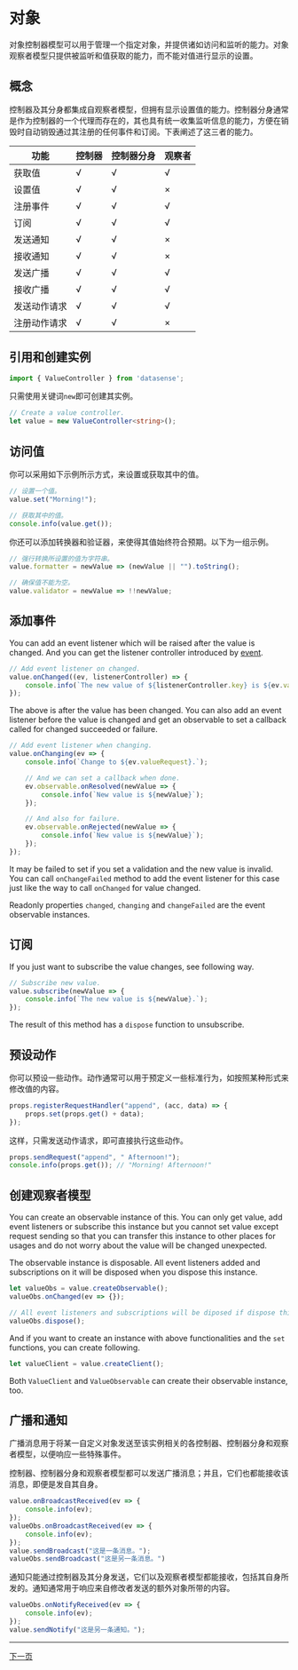 # 对象

对象控制器模型可以用于管理一个指定对象，并提供诸如访问和监听的能力。对象观察者模型只提供被监听和值获取的能力，而不能对值进行显示的设置。

## 概念

控制器及其分身都集成自观察者模型，但拥有显示设置值的能力。控制器分身通常是作为控制器的一个代理而存在的，其也具有统一收集监听信息的能力，方便在销毁时自动销毁通过其注册的任何事件和订阅。下表阐述了这三者的能力。

| 功能 | 控制器 | 控制器分身 | 观察者 |
| ---------------- | ---------- | ---------- | ---------- |
| 获取值 | √ | √ | √ |
| 设置值 | √ | √ | × |
| 注册事件 | √ | √ | √ |
| 订阅 | √ | √ | √ |
| 发送通知 | √ | √ | × |
| 接收通知 | √ | √ | × |
| 发送广播 | √ | √ | √ |
| 接收广播 | √ | √ | √ |
| 发送动作请求 | √ | √ | √ |
| 注册动作请求 | √ | √ | × |

## 引用和创建实例

```typescript
import { ValueController } from 'datasense';
```

只需使用关键词`new`即可创建其实例。

``` typescript
// Create a value controller.
let value = new ValueController<string>();
```

## 访问值

你可以采用如下示例所示方式，来设置或获取其中的值。

``` typescript
// 设置一个值。
value.set("Morning!");

// 获取其中的值。
console.info(value.get());
```

你还可以添加转换器和验证器，来使得其值始终符合预期。以下为一组示例。

```typescript
// 强行转换所设置的值为字符串。
value.formatter = newValue => (newValue || "").toString();

// 确保值不能为空。
value.validator = newValue => !!newValue;
```

## 添加事件

You can add an event listener which will be raised after the value is changed. And you can get the listener controller introduced by [event](./shijian.md).

```typescript
// Add event listener on changed.
value.onChanged((ev, listenerController) => {
    console.info(`The new value of ${listenerController.key} is ${ev.value} and old value is ${ev.oldValue}, it changes ${listenerController.count} times.`);
});
```

The above is after the value has been changed. You can also add an event listener before the value is changed and get an observable to set a callback called for changed succeeded or failure.

``` typescript
// Add event listener when changing.
value.onChanging(ev => {
    console.info(`Change to ${ev.valueRequest}.`);

    // And we can set a callback when done.
    ev.observable.onResolved(newValue => {
        console.info(`New value is ${newValue}`);
    });

    // And also for failure.
    ev.observable.onRejected(newValue => {
        console.info(`New value is ${newValue}`);
    });
});
```

It may be failed to set if you set a validation and the new value is invalid. You can call `onChangeFailed` method to add the event listener for this case just like the way to call `onChanged` for value changed.

Readonly properties `changed`, `changing` and `changeFailed` are the event observable instances.

## 订阅

If you just want to subscribe the value changes, see following way.

``` typescript
// Subscribe new value.
value.subscribe(newValue => {
    console.info(`The new value is ${newValue}.`);
});
```

The result of this method has a `dispose` function to unsubscribe.

## 预设动作

你可以预设一些动作。动作通常可以用于预定义一些标准行为，如按照某种形式来修改值的内容。

```typescript
props.registerRequestHandler("append", (acc, data) => {
    props.set(props.get() + data);
});
```

这样，只需发送动作请求，即可直接执行这些动作。

```typescript
props.sendRequest("append", " Afternoon!");
console.info(props.get()); // "Morning! Afternoon!"
```

## 创建观察者模型

You can create an observable instance of this. You can only get value, add event listeners or subscribe this instance but you cannot set value except request sending so that you can transfer this instance to other places for usages and do not worry about the value will be changed unexpected.

The observable instance is disposable. All event listeners added and subscriptions on it will be disposed when you dispose this instance.

```typescript
let valueObs = value.createObservable();
valueObs.onChanged(ev => {});

// All event listeners and subscriptions will be diposed if dispose this instance.
valueObs.dispose();
```

And if you want to create an instance with above functionalities and the `set` functions, you can create following.

```typescript
let valueClient = value.createClient();
```

Both `ValueClient` and `ValueObservable` can create their observable instance, too.

## 广播和通知

广播消息用于将某一自定义对象发送至该实例相关的各控制器、控制器分身和观察者模型，以便响应一些特殊事件。

控制器、控制器分身和观察者模型都可以发送广播消息；并且，它们也都能接收该消息，即便是发自其自身。

```typescript
value.onBroadcastReceived(ev => {
    console.info(ev);
});
valueObs.onBroadcastReceived(ev => {
    console.info(ev);
});
value.sendBroadcast("这是一条消息。");
valueObs.sendBroadcast("这是另一条消息。")
```

通知只能通过控制器及其分身发送，它们以及观察者模型都能接收，包括其自身所发的。通知通常用于响应来自修改者发送的额外对象所带的内容。

```typescript
valueObs.onNotifyReceived(ev => {
    console.info(ev);
});
value.sendNotify("这是另一条通知。");
```

---

[下一页](./shuxingjihe.md)
